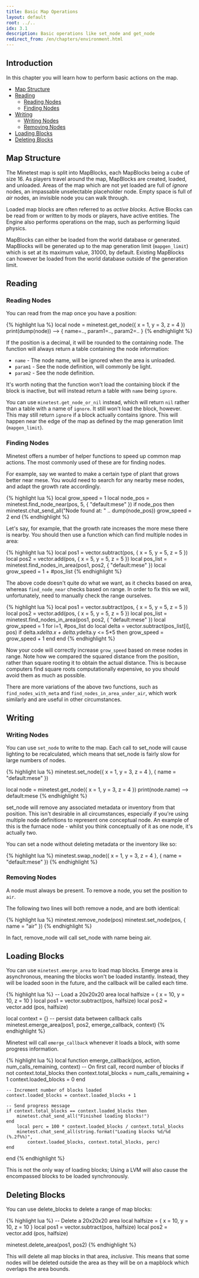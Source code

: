 ```yaml
---
title: Basic Map Operations
layout: default
root: ../..
idx: 3.1
description: Basic operations like set_node and get_node
redirect_from: /en/chapters/environment.html
---
```


## Introduction

In this chapter you will learn how to perform basic actions on the map.

* [Map Structure](#map-structure)
* [Reading](#reading)
    * [Reading Nodes](#reading-nodes)
    * [Finding Nodes](#finding-nodes)
* [Writing](#writing)
    * [Writing Nodes](#writing-nodes)
    * [Removing Nodes](#removing-nodes)
* [Loading Blocks](#loading-blocks)
* [Deleting Blocks](#deleting-blocks)

## Map Structure

The Minetest map is split into MapBlocks, each MapBlocks being a cube of size 16.
As players travel around the map, MapBlocks are created, loaded, and unloaded.
Areas of the map which are not yet loaded are full of *ignore* nodes, an impassable
unselectable placeholder node. Empty space is full of *air* nodes, an invisible node
you can walk through.

Loaded map blocks are often referred to as *active blocks*. Active Blocks can be
read from or written to by mods or players, have active entities. The Engine also
performs operations on the map, such as performing liquid physics.

MapBlocks can either be loaded from the world database or generated. MapBlocks
will be generated up to the map generation limit (`mapgen_limit`) which is set
at its maximum value, 31000, by default. Existing MapBlocks can however be
loaded from the world database outside of the generation limit.


<!--Multiple MapBlocks are generated at a time in groups called *MapChunks*. Each
MapChunk is by default 5x5x5<sup>1</sup> MapBlocks, which is 80x80x80 nodes.
The size of a MapChunk can change using the chunk_size setting but will always
be a cube. -->



## Reading

### Reading Nodes

You can read from the map once you have a position:

{% highlight lua %}
local node = minetest.get_node({ x = 1, y = 3, z = 4 })
print(dump(node)) --> { name=.., param1=.., param2=.. }
{% endhighlight %}

If the position is a decimal, it will be rounded to the containing node.
The function will always return a table containing the node information:

* `name` - The node name, will be ignored when the area is unloaded.
* `param1` - See the node definition, will commonly be light.
* `param2` - See the node definition.

It's worth noting that the function won't load the containing block if the block
is inactive, but will instead return a table with `name` being `ignore`.

You can use `minetest.get_node_or_nil` instead, which will return `nil` rather
than a table with a name of `ignore`. It still won't load the block, however.
This may still return `ignore` if a block actually contains ignore.
This will happen near the edge of the map as defined by the map generation
limit (`mapgen_limit`).

### Finding Nodes

Minetest offers a number of helper functions to speed up common map actions.
The most commonly used of these are for finding nodes.

For example, say we wanted to make a certain type of plant that grows
better near mese. You would need to search for any nearby mese nodes,
and adapt the growth rate accordingly.

{% highlight lua %}
local grow_speed = 1
local node_pos   = minetest.find_node_near(pos, 5, { "default:mese" })
if node_pos then
    minetest.chat_send_all("Node found at: " .. dump(node_pos))
    grow_speed = 2
end
{% endhighlight %}

Let's say, for example, that the growth rate increases the more mese there is
nearby. You should then use a function which can find multiple nodes in area:

{% highlight lua %}
local pos1       = vector.subtract(pos, { x = 5, y = 5, z = 5 })
local pos2       = vector.add(pos, { x = 5, y = 5, z = 5 })
local pos_list   = minetest.find_nodes_in_area(pos1, pos2, { "default:mese" })
local grow_speed = 1 + #pos_list
{% endhighlight %}

The above code doesn't quite do what we want, as it checks based on area, whereas
`find_node_near` checks based on range. In order to fix this we will,
unfortunately, need to manually check the range ourselves.

{% highlight lua %}
local pos1       = vector.subtract(pos, { x = 5, y = 5, z = 5 })
local pos2       = vector.add(pos, { x = 5, y = 5, z = 5 })
local pos_list   = minetest.find_nodes_in_area(pos1, pos2, { "default:mese" })
local grow_speed = 1
for i=1, #pos_list do
    local delta = vector.subtract(pos_list[i], pos)
    if delta.x*delta.x + delta.y*delta.y <= 5*5 then
        grow_speed = grow_speed + 1
    end
end
{% endhighlight %}

Now your code will correctly increase `grow_speed` based on mese nodes in range.
Note how we compared the squared distance from the position, rather than square
rooting it to obtain the actual distance. This is because computers find square
roots computationally expensive, so you should avoid them as much as possible.

There are more variations of the above two functions, such as
`find_nodes_with_meta` and `find_nodes_in_area_under_air`, which work similarly
and are useful in other circumstances.

## Writing

### Writing Nodes

You can use `set_node` to write to the map. Each call to set_node will cause
lighting to be recalculated, which means that set_node is fairly slow for large
numbers of nodes.

{% highlight lua %}
minetest.set_node({ x = 1, y = 3, z = 4 }, { name = "default:mese" })

local node = minetest.get_node({ x = 1, y = 3, z = 4 })
print(node.name) --> default:mese
{% endhighlight %}

set_node will remove any associated metadata or inventory from that position.
This isn't desirable in all circumstances, especially if you're using multiple
node definitions to represent one conceptual node. An example of this is the
furnace node - whilst you think conceptually of it as one node, it's actually
two.

You can set a node without deleting metadata or the inventory like so:

{% highlight lua %}
minetest.swap_node({ x = 1, y = 3, z = 4 }, { name = "default:mese" })
{% endhighlight %}

### Removing Nodes

A node must always be present. To remove a node, you set the position to `air`.

The following two lines will both remove a node, and are both identical:

{% highlight lua %}
minetest.remove_node(pos)
minetest.set_node(pos, { name = "air" })
{% endhighlight %}

In fact, remove_node will call set_node with name being air.

## Loading Blocks

You can use `minetest.emerge_area` to load map blocks. Emerge area is asynchronous,
meaning the blocks won't be loaded instantly. Instead, they will be loaded
soon in the future, and the callback will be called each time.

{% highlight lua %}
-- Load a 20x20x20 area
local halfsize = { x = 10, y = 10, z = 10 }
local pos1 = vector.subtract(pos, halfsize)
local pos2 = vector.add     (pos, halfsize)

local context = {} -- persist data between callback calls
minetest.emerge_area(pos1, pos2, emerge_callback, context)
{% endhighlight %}

Minetest will call `emerge_callback` whenever it loads a block, with some
progress information.

{% highlight lua %}
local function emerge_callback(pos, action, num_calls_remaining, context)
    -- On first call, record number of blocks
    if not context.total_blocks then
        context.total_blocks  = num_calls_remaining + 1
        context.loaded_blocks = 0
    end

    -- Increment number of blocks loaded
    context.loaded_blocks = context.loaded_blocks + 1

    -- Send progress message
    if context.total_blocks == context.loaded_blocks then
        minetest.chat_send_all("Finished loading blocks!")
    end
        local perc = 100 * context.loaded_blocks / context.total_blocks
        minetest.chat_send_all(string.format("Loading blocks %d/%d (%.2f%%)",
            context.loaded_blocks, context.total_blocks, perc)
    end
end
{% endhighlight %}

This is not the only way of loading blocks; Using a LVM will also cause the
encompassed blocks to be loaded synchronously.

## Deleting Blocks

You can use delete_blocks to delete a range of map blocks:

{% highlight lua %}
-- Delete a 20x20x20 area
local halfsize = { x = 10, y = 10, z = 10 }
local pos1 = vector.subtract(pos, halfsize)
local pos2 = vector.add     (pos, halfsize)

minetest.delete_area(pos1, pos2)
{% endhighlight %}

This will delete all map blocks in that area, *inclusive*. This means that some
nodes will be deleted outside the area as they will be on a mapblock which overlaps
the area bounds.
